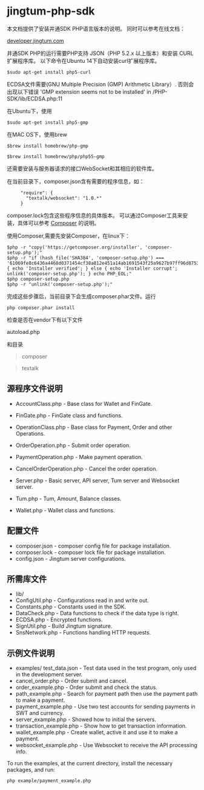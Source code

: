 # jingtum-php-sdk

本文档提供了安装井通SDK PHP语言版本的说明。
同时可以参考在线文档：

[developer.jingtum.com](developer.jingtum.com)

井通SDK PHP的运行需要PHP支持 JSON（PHP 5.2.x 以上版本）和安装 CURL 扩展程序库。
以下命令在Ubuntu 14下自动安装curl扩展程序库。
```
$sudo apt-get install php5-curl
```
ECDSA文件需要(GNU Multiple Precision (GMP) Arithmetic Library）.
否则会出现以下错误
'GMP extension seems not to be installed' in /PHP-SDK/lib/ECDSA.php:11

在Ubuntu下，使用
```
$sudo apt-get install php5-gmp
```
在MAC OS下，使用brew
```
$brew install homebrew/php-gmp

$brew install homebrew/php/php55-gmp
```
还需要安装与服务器请求的接口WebSocket和其相应的软件库。

在当前目录下，composer.json含有需要的程序信息，如：
```
     "require": {
       "textalk/websocket": "1.0.*"
     }
```
composer.lock包含这些程序信息的具体版本。
可以通过Composer工具来安装，具体可以参考 
[Composer](https://getcomposer.org/)
的说明。

使用Composer,需要先安装Composer，在linux下：
```
$php -r "copy('https://getcomposer.org/installer', 'composer-setup.php');"
$php -r "if (hash_file('SHA384', 'composer-setup.php') === '61069fe8c6436a4468d0371454cf38a812e451a14ab1691543f25a9627b97ff96d8753d92a00654c21e2212a5ae1ff36') { echo 'Installer verified'; } else { echo 'Installer corrupt'; unlink('composer-setup.php'); } echo PHP_EOL;"
$php composer-setup.php
$php -r "unlink('composer-setup.php');"
```
完成这些步骤后，当前目录下会生成composer.phar文件。运行
```
php composer.phar install
```
检查是否在vendor下有以下文件

autoload.php  

和目录

>composer

>textalk


## 源程序文件说明
- AccountClass.php   - Base class for Wallet and FinGate.
- FinGate.php        - FinGate class and functions.
- OperationClass.php       - Base class for Payment, Order and other Operations.
- OrderOperation.php       - Submit order operation.
- PaymentOperation.php     - Make payment operation.
- CancelOrderOperation.php - Cancel the order operation.

- Server.php         - Basic server, API server, Tum server
                     and Websocket server.
- Tum.php            - Tum, Amount, Balance classes.
- Wallet.php         - Wallet class and functions.


## 配置文件
- composer.json      - composer config file for package installation.
- composer.lock      - composer lock file for package installation.
- config.json        - Jingtum server configurations.


## 所需库文件
- lib/
- ConfigUtil.php     - Configurations read in and write out.
- Constants.php      - Constants used in the SDK.
- DataCheck.php      - Data functions to check if the data type is right.
- ECDSA.php          - Encrypted functions.
- SignUtil.php       - Build Jingtum signature.
- SnsNetwork.php     - Functions handling HTTP requests.


## 示例文件说明
- examples/
test_data.json          - Test data used in the test program, only 
                          used in the development server.
- cancel_order.php        - Order submit and cancel.
- order_example.php       - Order submit and check the status.
- path_example.php        - Search for payment path then use the payment
                          path to make a payment.
- payment_example.php     - Use two test accounts for sending payments
                          in SWT and currency.
- server_example.php      - Showed how to initial the servers.
- transaction_example.php - Show how to get transaction information.
- wallet_example.php      - Create wallet, active it and use it to make
                          a payment.
- websocket_example.php   - Use Websocket to receive the API processing info.


To run the examples, at the current directory,
install the necessary packages, and run:
```
php example/payment_example.php
```
